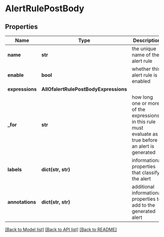 # AlertRulePostBody

## Properties
Name | Type | Description | Notes
------------ | ------------- | ------------- | -------------
**name** | **str** | the unique name of the alert rule | 
**enable** | **bool** | whether this alert rule is enabled | 
**expressions** | **AllOfalertRulePostBodyExpressions** |  | 
**_for** | **str** | how long one or more of the expressions in this rule must evaluate as true before an alert is generated | 
**labels** | **dict(str, str)** | informational properties that classify the alert | 
**annotations** | **dict(str, str)** | additional informational properties to add to the generated alert | 

[[Back to Model list]](../README.md#documentation-for-models) [[Back to API list]](../README.md#documentation-for-api-endpoints) [[Back to README]](../README.md)

